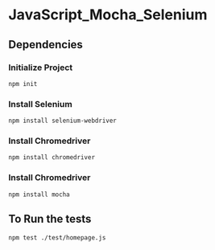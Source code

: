 # JavaScript_Mocha_Selenium
## Dependencies
### Initialize Project
```
npm init
```

### Install Selenium
```
npm install selenium-webdriver
```

### Install Chromedriver
```
npm install chromedriver
```

### Install Chromedriver
```
npm install mocha
```

## To Run the tests
```
npm test ./test/homepage.js
```
